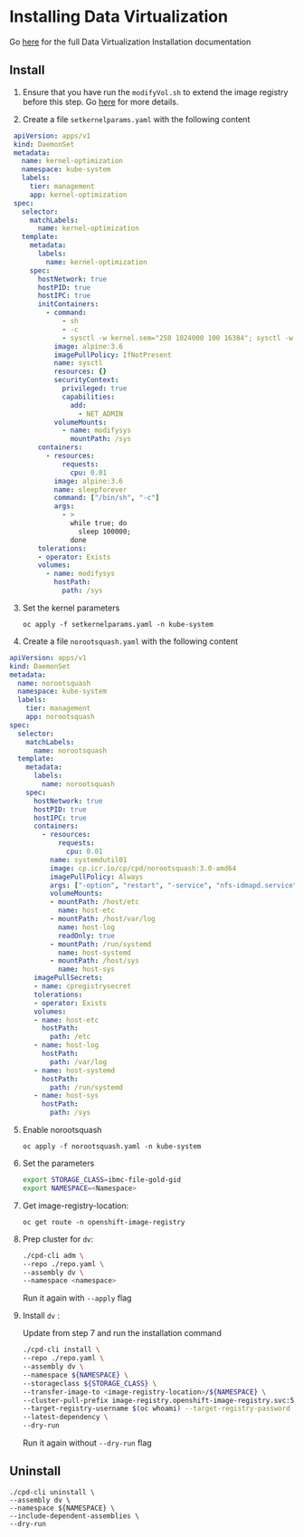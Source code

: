 # Installing Data Virtualization

Go [here](https://www.ibm.com/support/knowledgecenter/SSQNUZ_3.5.0/svc-dv/install-dv.html) for the full Data Virtualization Installation documentation

## Install

1. Ensure that you have run the `modifyVol.sh` to extend the image registry before this step. Go [here](https://github.com/ibm-hcbt/cp4d-install/tree/main/3.5#install-additional-assemblies) for more details.

2. Create a file `setkernelparams.yaml` with the following content

```yaml
 apiVersion: apps/v1
 kind: DaemonSet
 metadata:
   name: kernel-optimization
   namespace: kube-system
   labels:
     tier: management
     app: kernel-optimization
 spec:
   selector:
     matchLabels:
       name: kernel-optimization
   template:
     metadata:
       labels:
         name: kernel-optimization
     spec:
       hostNetwork: true
       hostPID: true
       hostIPC: true
       initContainers:
         - command:
             - sh
             - -c
             - sysctl -w kernel.sem="250 1024000 100 16384"; sysctl -w kernel.msgmax="65536"; sysctl -w kernel.msgmnb="65536"; sysctl -w kernel.msgmni="32768"; sysctl -w kernel.shmmni="16384"; sysctl -w vm.max_map_count="262144"; sysctl -w kernel.shmall="33554432"; sysctl -w kernel.shmmax="68719476736"; sysctl -p;
           image: alpine:3.6
           imagePullPolicy: IfNotPresent
           name: sysctl
           resources: {}
           securityContext:
             privileged: true
             capabilities:
               add:
                 - NET_ADMIN
           volumeMounts:
             - name: modifysys
               mountPath: /sys
       containers:
         - resources:
             requests:
               cpu: 0.01
           image: alpine:3.6
           name: sleepforever
           command: ["/bin/sh", "-c"]
           args:
             - >
               while true; do
                 sleep 100000;
               done
       tolerations:
       - operator: Exists
       volumes:
         - name: modifysys
           hostPath:
             path: /sys
   ```

3. Set the kernel parameters

    `oc apply -f setkernelparams.yaml -n kube-system`

4. Create a file `norootsquash.yaml` with the following content

```yaml
apiVersion: apps/v1
kind: DaemonSet
metadata:
  name: norootsquash
  namespace: kube-system
  labels:
    tier: management
    app: norootsquash
spec:
  selector:
    matchLabels:
      name: norootsquash
  template:
    metadata:
      labels:
        name: norootsquash
    spec:
      hostNetwork: true
      hostPID: true
      hostIPC: true
      containers:
        - resources:
            requests:
              cpu: 0.01
          name: systemdutil01
          image: cp.icr.io/cp/cpd/norootsquash:3.0-amd64
          imagePullPolicy: Always
          args: ["-option", "restart", "-service", "nfs-idmapd.service"]
          volumeMounts:
          - mountPath: /host/etc
            name: host-etc
          - mountPath: /host/var/log
            name: host-log
            readOnly: true
          - mountPath: /run/systemd
            name: host-systemd
          - mountPath: /host/sys
            name: host-sys
      imagePullSecrets:
      - name: cpregistrysecret
      tolerations:
      - operator: Exists
      volumes:
      - name: host-etc
        hostPath:
          path: /etc
      - name: host-log
        hostPath:
          path: /var/log
      - name: host-systemd
        hostPath:
          path: /run/systemd
      - name: host-sys
        hostPath:
          path: /sys
```

5. Enable norootsquash

    `oc apply -f norootsquash.yaml -n kube-system`

6. Set the parameters

    ```bash
    export STORAGE_CLASS=ibmc-file-gold-gid
    export NAMESPACE=<Namespace>
    ```

7. Get image-registry-location:

    `oc get route -n openshift-image-registry`

8. Prep cluster for `dv`:

    ```bash
    ./cpd-cli adm \
    --repo ./repo.yaml \
    --assembly dv \
    --namespace <namespace>
    ```

    Run it again with `--apply` flag

9. Install `dv` :

    Update <image-registry-location> from step 7 and run the installation command

    ```bash
    ./cpd-cli install \
    --repo ./repo.yaml \
    --assembly dv \
    --namespace ${NAMESPACE} \
    --storageclass ${STORAGE_CLASS} \
    --transfer-image-to <image-registry-location>/${NAMESPACE} \
    --cluster-pull-prefix image-registry.openshift-image-registry.svc:5000/${NAMESPACE}  \
    --target-registry-username $(oc whoami) --target-registry-password $(oc whoami -t) --insecure-skip-tls-verify \
    --latest-dependency \
    --dry-run
    ```

    Run it again without `--dry-run` flag

## Uninstall


    ./cpd-cli uninstall \
    --assembly dv \
    --namespace ${NAMESPACE} \
    --include-dependent-assemblies \
    --dry-run
